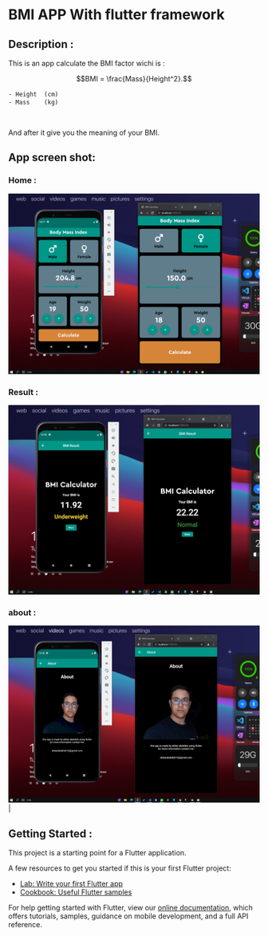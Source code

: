 # BMI APP With flutter framework
## Description :
This is an app calculate the BMI factor wichi is :

$$BMI = \frac{Mass}{Height^2}.$$

    - Height  (cm)
    - Mass    (kg) 
    
</br>

And after it give you the meaning of your BMI.
## App screen shot:
### Home :
![img](https://github.com/ahbarabdellah/BMI-APP/blob/main/images/homepage.png?raw=true) 
### Result :
![img](https://github.com/ahbarabdellah/BMI-APP/blob/main/images/result.png?raw=true)
### about :
![img](https://github.com/ahbarabdellah/BMI-APP/blob/main/images/about.png?raw=true)|




## Getting Started :

This project is a starting point for a Flutter application.

A few resources to get you started if this is your first Flutter project:

- [Lab: Write your first Flutter app](https://flutter.dev/docs/get-started/codelab)
- [Cookbook: Useful Flutter samples](https://flutter.dev/docs/cookbook)

For help getting started with Flutter, view our
[online documentation](https://flutter.dev/docs), which offers tutorials,
samples, guidance on mobile development, and a full API reference.
